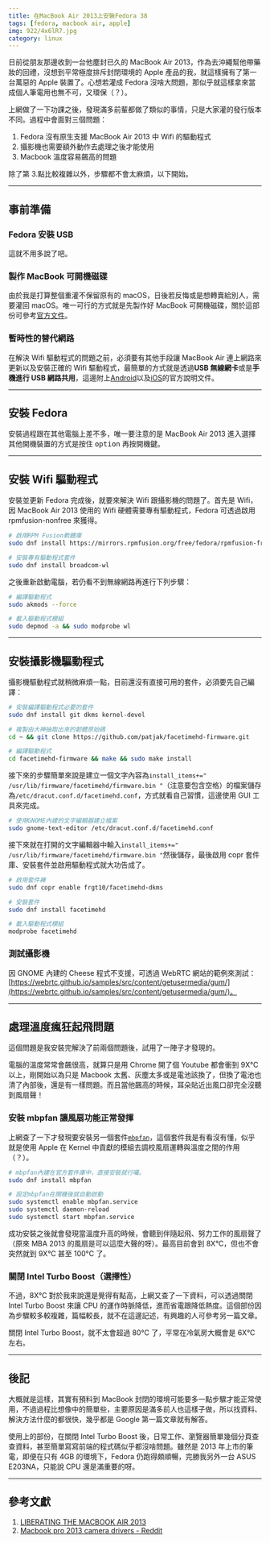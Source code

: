 ```yaml
---
title: 在MacBook Air 2013上安裝Fedora 38
tags: [fedora, macbook air, apple]
img: 922/4x6lR7.jpg
category: linux
---
```


日前從朋友那邊收到一台他塵封已久的 MacBook Air 2013，作為去沖繩幫他帶藥妝的回禮，沒想到平常極度排斥封閉環境的 Apple 產品的我，就這樣擁有了第一台萬惡的 Apple 裝置了。心想若灌成 Fedora 沒啥大問題，那似乎就這樣拿來當成個人筆電用也無不可，又環保（？）。

<!--more-->

上網做了一下功課之後，發現滿多前輩都做了類似的事情，只是大家灌的發行版本不同。過程中會面對三個問題：

1. Fedora 沒有原生支援 MacBook Air 2013 中 Wifi 的驅動程式
2. 攝影機也需要額外動作去處理之後才能使用
3. Macbook 溫度容易飆高的問題

除了第 3.點比較複雜以外，步驟都不會太麻煩，以下開始。

---

## 事前準備

### Fedora 安裝 USB

這就不用多說了吧。

### 製作 MacBook 可開機磁碟

由於我是打算整個重灌不保留原有的 macOS，日後若反悔或是想轉賣給別人，需要灌回 macOS。唯一可行的方式就是先製作好 MacBook 可開機磁碟，關於這部份可參考[官方文件](https://support.apple.com/zh-tw/HT201372)。

### 暫時性的替代網路

在解決 Wifi 驅動程式的問題之前，必須要有其他手段讓 MacBook Air 連上網路來更新以及安裝正確的 Wifi 驅動程式，最簡單的方式就是透過**USB 無線網卡**或是**手機進行 USB 網路共用**，這邊附上[Android](https://support.google.com/android/answer/9059108?hl=zh-Hant)以及[iOS](https://support.apple.com/zh-tw/guide/iphone/iph45447ca6/ios)的官方說明文件。

---

## 安裝 Fedora

安裝過程跟在其他電腦上差不多，唯一要注意的是 MacBook Air 2013 進入選擇其他開機裝置的方式是按住 <kbd>option</kbd> 再按開機鍵。

---

## 安裝 Wifi 驅動程式

安裝並更新 Fedora 完成後，就要來解決 Wifi 跟攝影機的問題了。首先是 Wifi，因 MacBook Air 2013 使用的 Wifi 硬體需要專有驅動程式，Fedora 可透過啟用 rpmfusion-nonfree 來獲得。

```bash
# 啟用RPM Fusion軟體庫
sudo dnf install https://mirrors.rpmfusion.org/free/fedora/rpmfusion-free-release-$(rpm -E %fedora).noarch.rpm https://mirrors.rpmfusion.org/free/fedora/rpmfusion-nonfree-release-$(rpm -E %fedora).noarch.rpm
```

```bash
# 安裝專有驅動程式套件
sudo dnf install broadcom-wl
```

之後重新啟動電腦，若仍看不到無線網路再進行下列步驟：

```bash
# 編譯驅動程式
sudo akmods --force
```

```bash
# 載入驅動程式模組
sudo depmod -a && sudo modprobe wl
```

---

## 安裝攝影機驅動程式

攝影機驅動程式就稍微麻煩一點，目前還沒有直接可用的套件，必須要先自己編譯：

```bash
# 安裝編譯驅動程式必要的套件
sudo dnf install git dkms kernel-devel
```

```bash
# 複製由大神抽取出來的韌體原始碼
cd ~ && git clone https://github.com/patjak/facetimehd-firmware.git
```

```bash
# 編譯驅動程式
cd facetimehd-firmware && make && sudo make install
```

接下來的步驟簡單來說是建立一個文字內容為`install_items+=" /usr/lib/firmware/facetimehd/firmware.bin "`（注意要包含空格）的檔案儲存為`/etc/dracut.conf.d/facetimehd.conf`，方式就看自己習慣，這邊使用 GUI 工具來完成。

```bash
# 使用GNOME內建的文字編輯器建立檔案
sudo gnome-text-editor /etc/dracut.conf.d/facetimehd.conf
```

接下來就在打開的文字編輯器中輸入`install_items+=" /usr/lib/firmware/facetimehd/firmware.bin "`然後儲存，最後啟用 copr 套件庫、安裝套件並啟用驅動程式就大功告成了。

```bash
# 啟用套件褲
sudo dnf copr enable frgt10/facetimehd-dkms

# 安裝套件
sudo dnf install facetimehd

# 載入驅動程式模組
modprobe facetimehd
```

### 測試攝影機

因 GNOME 內建的 Cheese 程式不支援，可透過 WebRTC 網站的範例來測試：[https://webrtc.github.io/samples/src/content/getusermedia/gum/](https://webrtc.github.io/samples/src/content/getusermedia/gum/)。

---

## 處理溫度瘋狂起飛問題

這個問題是我安裝完解決了前兩個問題後，試用了一陣子才發現的。

電腦的溫度常常會飆很高，就算只是用 Chrome 開了個 Youtube 都會衝到 9X°C 以上，剛開始以為只是 Macbook 太舊、灰塵太多或是電池該換了，但換了電池也清了內部後，還是有一樣問題。而且當他飆高的時候，耳朵貼近出風口卻完全沒聽到風扇聲！

### 安裝 mbpfan 讓風扇功能正常發揮

上網查了一下才發現要安裝另一個套件[`mbpfan`](https://github.com/linux-on-mac/mbpfan)，這個套件我是有看沒有懂，似乎就是使用 Apple 在 Kernel 中貢獻的模組去調校風扇運轉與溫度之間的作用（？）。

```bash
# mbpfan內建在官方套件庫中，直接安裝就行囉。
sudo dnf install mbpfan
```

```bash
# 設定mbpfan在開機後就自動啟動
sudo systemctl enable mbpfan.service
sudo systemctl daemon-reload
sudo systemctl start mbpfan.service
```

成功安裝之後就會發現當溫度升高的時候，會聽到伴隨起飛、努力工作的風扇聲了（原來 MBA 2013 的風扇是可以這麼大聲的呀）。最高目前會到 8X°C，但也不會突然就到 9X°C 甚至 100°C 了。

### 關閉 Intel Turbo Boost（選擇性）

不過，8X°C 對於我來說還是覺得有點高，上網又查了一下資料，可以透過關閉 Intel Turbo Boost 來讓 CPU 的運作時脈降低，進而省電跟降低熱度。這個部份因為步驟較多較複雜，篇幅較長，就不在這邊記述，有興趣的人可參考<article-inner-link slug="fedora_disable_turbo_boost">另一篇文章</article-inner-link>。

關閉 Intel Turbo Boost，就不太會超過 80°C 了，平常在冷氣房大概會是 6X°C 左右。

---

## 後記

大概就是這樣，其實有預料到 MacBook 封閉的環境可能要多一點步驟才能正常使用，不過過程比想像中的簡單些，主要原因是滿多前人也這樣子做，所以找資料、解決方法什麼的都很快，幾乎都是 Google 第一篇文章就有解答。

使用上的部份，在關閉 Intel Turbo Boost 後，日常工作、瀏覽器簡單幾個分頁查查資料，甚至簡單寫寫前端的程式碼似乎都沒啥問題。雖然是 2013 年上市的筆電，即便在只有 4GB 的環境下，Fedora 仍跑得頗順暢，完勝我另外一台 ASUS E203NA，只能說 CPU 還是滿重要的呀。

---

## 參考文獻

1. [LIBERATING THE MACBOOK AIR 2013](https://boilingsteam.com/liberating-the-macbook-air-2013-with-linux-complete-guide/#facetimehd)
2. [Macbook pro 2013 camera drivers - Reddit](https://www.reddit.com/r/Fedora/comments/tgyrxv/comment/i157pyq/)
